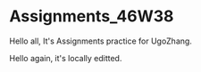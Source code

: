 # Assignments_46W38
Hello all, It's Assignments practice for UgoZhang.

Hello again, it's locally editted.